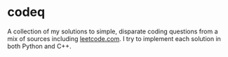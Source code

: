 # codeq
 A collection of my solutions to simple, disparate coding questions from a mix of sources including [leetcode.com](https://leetcode.com/). I try to implement each solution in both Python and C++. 